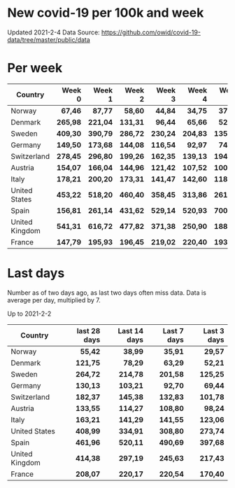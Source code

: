 # New covid-19 per 100k and week
Updated 2021-2-4
Data Source: https://github.com/owid/covid-19-data/tree/master/public/data

# Per week
|Country|Week 0|Week 1|Week 2|Week 3|Week 4|Week 5|
| --- | --: | --: | --: | --: | --: | --: |
|Norway|**67,46** |**87,77** |**58,60** |**44,84** |**34,75** |**37,57** |
|Denmark|**265,98** |**221,04** |**131,31** |**96,44** |**65,66** |**52,77** |
|Sweden|**409,30** |**390,79** |**286,72** |**230,24** |**204,83** |**135,64** |
|Germany|**149,50** |**173,68** |**144,08** |**116,54** |**92,97** |**74,76** |
|Switzerland|**278,45** |**296,80** |**199,26** |**162,35** |**139,13** |**194,22** |
|Austria|**154,07** |**166,04** |**144,96** |**121,42** |**107,52** |**100,65** |
|Italy|**178,21** |**200,20** |**173,31** |**141,47** |**142,60** |**118,70** |
|United States|**453,22** |**518,20** |**460,40** |**358,45** |**313,86** |**261,00** |
|Spain|**156,81** |**261,14** |**431,62** |**529,14** |**520,93** |**700,41** |
|United Kingdom|**541,31** |**616,72** |**477,82** |**371,38** |**250,90** |**188,32** |
|France|**147,79** |**195,93** |**196,45** |**219,02** |**220,40** |**193,50** |

# Last days
Number as of two days ago, as last two days often miss data.  Data is average per day, multiplied by 7.

Up to 2021-2-2

|Country|last 28 days|Last 14 days|Last 7 days|Last 3 days|
| --- | --: | --: | --: | --: |
|Norway|**55,42**|**38,99**|**35,91**|**29,57**|
|Denmark|**121,75**|**78,29**|**63,29**|**52,21**|
|Sweden|**264,72**|**214,78**|**201,58**|**125,25**|
|Germany|**130,13**|**103,21**|**92,70**|**69,44**|
|Switzerland|**182,37**|**145,38**|**132,83**|**101,78**|
|Austria|**133,55**|**114,27**|**108,80**|**98,24**|
|Italy|**163,21**|**141,29**|**141,55**|**123,06**|
|United States|**408,99**|**334,91**|**308,80**|**273,74**|
|Spain|**461,96**|**520,11**|**490,69**|**397,68**|
|United Kingdom|**414,38**|**297,19**|**245,63**|**217,43**|
|France|**208,07**|**220,17**|**220,54**|**170,40**|
